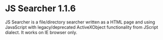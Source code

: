 # JS Searcher 1.1.6
JS Searcher is a file/directory searcher written as a HTML page and using JavaScript with legacy/deprecated ActiveXObject functionality from JScript dialect. It works on IE browser only.
